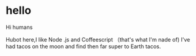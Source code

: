 # hello

Hi humans

Hubot here,I like Node .js and Coffeescript （that's what I'm nade of)
I've had tacos on the moon and find then far super to Earth tacos.
